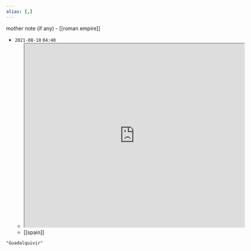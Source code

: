 ```yaml
---
alias: [,]
---
```

mother note (if any) - [[roman empire]]

- `2021-08-10`  `04:40`
	- <iframe src="https://en.wikipedia.org/wiki/Guadalquivir" width="600" height="500" ></iframe>
	- [[spain]]

```query
"Guadalquivir"
```
